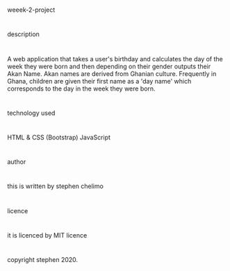#
weeek-2-project
#
description
#
A web application that takes a user's birthday and calculates the day of the week they were born and then depending on their gender outputs their Akan Name. Akan names are derived from Ghanian culture. Frequently in Ghana, children are given their first name as a 'day name' which corresponds to the day in the week they were born.
#
technology used
#
HTML & CSS (Bootstrap)
JavaScript
#
author
#
this is written by stephen chelimo
#
licence
#
it is licenced by MIT licence
#
copyright stephen 2020.
